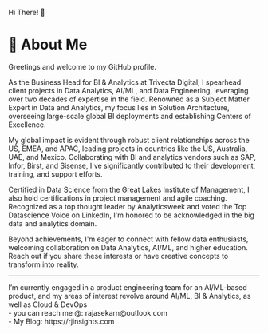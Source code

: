 Hi There! 👋 <h1>🚀 About Me</h1>

Greetings and welcome to my GitHub profile.

As the Business Head for BI & Analytics at Trivecta Digital, I spearhead client projects in Data Analytics, AI/ML, and Data Engineering, leveraging over two decades of expertise in the field. Renowned as a Subject Matter Expert in Data and Analytics, my focus lies in Solution Architecture, overseeing large-scale global BI deployments and establishing Centers of Excellence.

My global impact is evident through robust client relationships across the US, EMEA, and APAC, leading projects in countries like the US, Australia, UAE, and Mexico. Collaborating with BI and analytics vendors such as SAP, Infor, Birst, and Sisense, I've significantly contributed to their development, training, and support efforts.

Certified in Data Science from the Great Lakes Institute of Management, I also hold certifications in project management and agile coaching. Recognized as a top thought leader by Analyticsweek and voted the Top Datascience Voice on LinkedIn, I'm honored to be acknowledged in the big data and analytics domain.

Beyond achievements, I'm eager to connect with fellow data enthusiasts, welcoming collaboration on Data Analytics, AI/ML, and higher education. Reach out if you share these interests or have creative concepts to transform into reality.

<hr> </hr>
I’m currently engaged in a product engineering team for an AI/ML-based product, and my areas of interest revolve around AI/ML, BI & Analytics, as well as Cloud & DevOps <br>
- you can reach me @: rajasekarn@outlook.com <br>
- My Blog: https://rjinsights.com

<!---
rjinsights/rjinsights is a ✨ special ✨ repository because its `README.md` (this file) appears on your GitHub profile.
You can click the Preview link to take a look at your changes.
--->

